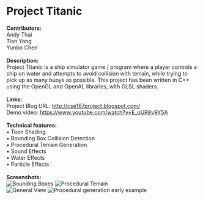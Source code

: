 # Project Titanic
<b>Contributors:</b><br>
Andy Thai<br>
Tian Yang<br>
Yunbo Chen<br>
<br>
<b>Description:</b><br>
Project Titanic is a ship simulator game / program where a player controls a ship on water and attempts to avoid collision with terrain, while trying to pick up as many buoys as possible. This project has been written in C++ using the OpenGL and OpenAL libraries, with GLSL shaders.<br>
<br>
<b>Links:</b><br>
Project Blog URL: http://cse167project.blogspot.com/<br>
Demo video: https://www.youtube.com/watch?v=E_oUR8v9Y5A<br>
<br>
<b>Technical features:</b><br>
• Toon Shading<br>
• Bounding Box Collision Detection<br>
• Procedural Terrain Generation<br>
• Sound Effects<br>
• Water Effects<br>
• Particle Effects<br>
<br>
<b>Screenshots:</b><br>
![Bounding Boxes](https://4.bp.blogspot.com/-FFn-X6n-bLs/WEj3Hff8BuI/AAAAAAAAAWk/vlJCHyuSYyc0unVYJhZXwRKDJId-hJdHwCK4B/s320/SS1.png)
![Procedural Terrain](https://1.bp.blogspot.com/-fGv0s3hoRAc/WEj3ImxYnTI/AAAAAAAAAWs/VyURO6RBYxoEZE3UgspIpE5LjibGfptJACK4B/s320/SS2.png)<br>
![General View](https://1.bp.blogspot.com/-tMkcQD7dK7g/WEj3LDcyabI/AAAAAAAAAW0/jBIUjxemWmUHdeDS02KiqYkKDTg9c7xeQCK4B/s320/SS3.png)
![Procedural generation early example](https://3.bp.blogspot.com/-UUEkjyGWh6E/WEPB8XycaZI/AAAAAAAAAVY/-J8rTl1Vj546hKjVfIbk6FLHOd2A0wziQCK4B/s320/procedural_t.png)<br>
